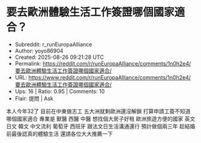 # 要去歐洲體驗生活工作簽證哪個國家適合？

- Subreddit: r_runEuropaAlliance
- Author: yoyo86904
- Created: 2025-08-26 09:21:28 UTC
- Permalink: https://reddit.com/r/runEuropaAlliance/comments/1n0h2e4/要去歐洲體驗生活工作簽證哪個國家適合/
- URL: https://www.reddit.com/r/runEuropaAlliance/comments/1n0h2e4/要去歐洲體驗生活工作簽證哪個國家適合/
- Ups: 16 | Ratio: 0.95 | Comments: 10
- Flair: 提問 | Ask


本人今年32了 目前在中東做志工 五大洲就剩歐洲還沒解鎖
打算申請工簽不知道哪個國家適合 專業是 獸醫 西醫 中醫 想找個大房子好租
歐洲旅遊方便的國家 英文 日文 韓文 中文流利 葡萄牙 西班牙
跟法文日生活溝通還行 預計做個兩三年 趁結婚前最後認真的體驗生活
還請各位大大推薦一下

